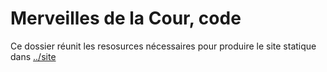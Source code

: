 # Merveilles de la Cour, code

Ce dossier réunit les resosurces nécessaires pour produire le site statique dans [../site](https://fetes17.github.io/merveilles17/site/)

